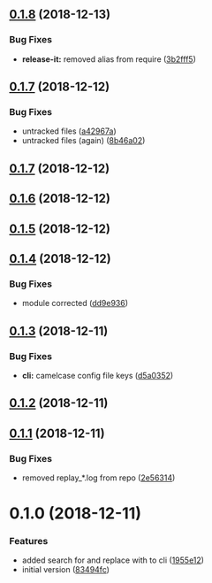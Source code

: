 ## [0.1.8](https://github.com/nidkil/use-pkg-version/compare/v0.1.7...v0.1.8) (2018-12-13)


### Bug Fixes

* **release-it:** removed alias from require ([3b2fff5](https://github.com/nidkil/use-pkg-version/commit/3b2fff5))



## [0.1.7](https://github.com/nidkil/use-pkg-version/compare/v0.1.6...v0.1.7) (2018-12-12)


### Bug Fixes

* untracked files ([a42967a](https://github.com/nidkil/use-pkg-version/commit/a42967a))
* untracked files (again) ([8b46a02](https://github.com/nidkil/use-pkg-version/commit/8b46a02))



## [0.1.7](https://github.com/nidkil/use-pkg-version/compare/v0.1.6...v0.1.7) (2018-12-12)



## [0.1.6](https://github.com/nidkil/use-pkg-version/compare/v0.1.5...v0.1.6) (2018-12-12)



## [0.1.5](https://github.com/nidkil/use-pkg-version/compare/v0.1.4...v0.1.5) (2018-12-12)



## [0.1.4](https://github.com/nidkil/use-pkg-version/compare/v0.1.3...v0.1.4) (2018-12-12)


### Bug Fixes

* module corrected ([dd9e936](https://github.com/nidkil/use-pkg-version/commit/dd9e936))



## [0.1.3](https://github.com/nidkil/use-pkg-version/compare/v0.1.2...v0.1.3) (2018-12-11)


### Bug Fixes

* **cli:** camelcase config file keys ([d5a0352](https://github.com/nidkil/use-pkg-version/commit/d5a0352))



## [0.1.2](https://github.com/nidkil/use-pkg-version/compare/v0.1.1...v0.1.2) (2018-12-11)



## [0.1.1](https://github.com/nidkil/use-pkg-version/compare/v0.1.0...v0.1.1) (2018-12-11)


### Bug Fixes

* removed replay_*.log from repo ([2e56314](https://github.com/nidkil/use-pkg-version/commit/2e56314))



# 0.1.0 (2018-12-11)


### Features

* added search for and replace with to cli ([1955e12](https://github.com/nidkil/use-pkg-version/commit/1955e12))
* initial version ([83494fc](https://github.com/nidkil/use-pkg-version/commit/83494fc))



